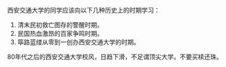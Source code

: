 西安交通大学的同学应该向以下几种历史上的时期学习：

1. 清末民初救亡图存的警醒时期。
2. 民国热血激昂的百家争鸣时期。
3. 筚路蓝缕从零到一创办西安交通大学的时期。

80年代之后的西安交通大学校风，日趋下滑，不足谓顶尖大学。不要买椟还珠。
